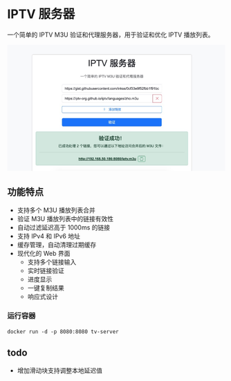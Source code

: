 # IPTV 服务器

一个简单的 IPTV M3U 验证和代理服务器，用于验证和优化 IPTV 播放列表。

![示例界面](https://raw.githubusercontent.com/582033/tv-server/refs/heads/main/docs/example.jpg)


## 功能特点

- 支持多个 M3U 播放列表合并
- 验证 M3U 播放列表中的链接有效性
- 自动过滤延迟高于 1000ms 的链接
- 支持 IPv4 和 IPv6 地址
- 缓存管理，自动清理过期缓存
- 现代化的 Web 界面
  - 支持多个链接输入
  - 实时链接验证
  - 进度显示
  - 一键复制结果
  - 响应式设计

### 运行容器
```
docker run -d -p 8080:8080 tv-server
```

## todo
* 增加滑动块支持调整本地延迟值
